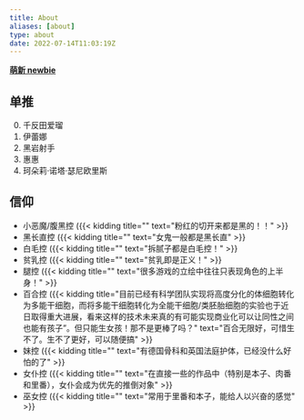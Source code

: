 ```yaml
---
title: About
aliases: [about]
type: about
date: 2022-07-14T11:03:19Z
---
```


[**萌新 newbie**](/newbie/)

## 单推

0. 千反田爱瑠
1. 伊蕾娜
2. 黑岩射手
3. 惠惠
4. 珂朵莉·诺塔·瑟尼欧里斯

## 信仰

- 小恶魔/腹黑控 ({{< kidding title="" text="粉红的切开来都是黑的！！" >}}
- 黑长直控 ({{< kidding title="" text="女鬼一般都是黑长直" >}}
- 白毛控 ({{< kidding title="" text="拆腻子都是白毛控！" >}}
- 贫乳控 ({{< kidding title="" text="贫乳即是正义！" >}}
- 腿控 ({{< kidding title="" text="很多游戏的立绘中往往只表现角色的上半身！" >}}
- 百合控 ({{< kidding title="目前已经有科学团队实现将高度分化的体细胞转化为多能干细胞，而将多能干细胞转化为全能干细胞/类胚胎细胞的实验也于近日取得重大进展，看来这样的技术未来真的有可能实现商业化可以让同性之间也能有孩子”。但只能生女孩！那不是更棒了吗？" text="百合无限好，可惜生不了。生不了更好，可以随便搞" >}}
- 妹控 ({{< kidding title="" text="有德国骨科和英国法庭护体，已经没什么好怕的了" >}}
- 女仆控 ({{< kidding title="" text="在直接一些的作品中（特别是本子、肉番和里番），女仆会成为优先的推倒对象" >}}
- 巫女控 ({{< kidding title="" text="常用于里番和本子，能给人以兴奋的感觉" >}}

